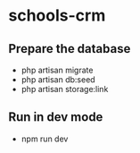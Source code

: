 # schools-crm

## Prepare the database
- php artisan migrate
- php artisan db:seed
- php artisan storage:link
## Run in dev mode
- npm run dev
